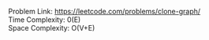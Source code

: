 Problem Link: https://leetcode.com/problems/clone-graph/ </br>
Time Complexity: 0(E) </br>
Space Complexity: O(V+E)
